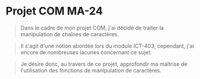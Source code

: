 # Projet COM MA-24
> Dans le cadre de mon projet COM, j'ai décidé de traiter la manipulation de chaînes de caractères.

> Il s'agit d'une notion abordée lors du module ICT-403, cependant, j'ai encore de nombreuses lacunes concernant ce sujet.

> Je désire donc, au travers de ce projet, approfondir ma maîtrise de l'utilisation des fonctions de manipulation de caractères.
